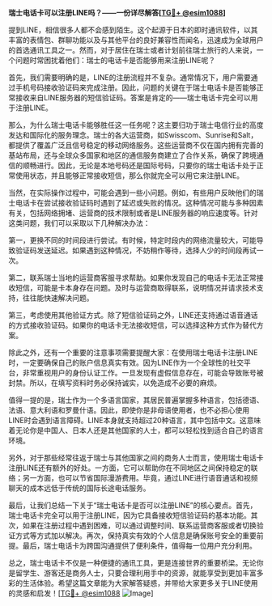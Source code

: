 **瑞士电话卡可以注册LINE吗？——一份详尽解答[[TG💪+ @esim1088](https://t.me/s/esim1088)]**

提到LINE，相信很多人都不会感到陌生。这个起源于日本的即时通讯软件，以其丰富的表情包、群聊功能以及与其他平台的良好兼容性而闻名，迅速成为全球用户的首选通讯工具之一。然而，对于居住在瑞士或者计划前往瑞士旅行的人来说，一个问题时常困扰着他们：瑞士的电话卡是否能够用来注册LINE呢？

首先，我们需要明确的是，LINE的注册流程并不复杂。通常情况下，用户需要通过手机号码接收验证码来完成注册。因此，问题的关键在于瑞士电话卡是否能够正常接收来自LINE服务器的短信验证码。答案是肯定的——瑞士电话卡完全可以用于注册LINE。

那么，为什么瑞士电话卡能够胜任这一任务呢？这主要归功于瑞士电信行业的高度发达和国际化的服务理念。瑞士的各大运营商，如Swisscom、Sunrise和Salt，都提供了覆盖广泛且信号稳定的移动网络服务。这些运营商不仅在国内拥有完善的基站布局，还与全球众多国家和地区的通信服务商建立了合作关系，确保了跨境通信的顺畅进行。因此，无论是本地号码还是国际号码，只要你的瑞士电话卡处于正常使用状态，并且能够正常接收短信，那么你就完全可以用它来注册LINE。

当然，在实际操作过程中，可能会遇到一些小问题。例如，有些用户反映他们的瑞士电话卡在尝试接收验证码时遇到了延迟或失败的情况。这种情况可能与多种因素有关，包括网络拥堵、运营商的技术限制或者是LINE服务器的响应速度等。针对这类问题，我们可以采取以下几种解决办法：

第一，更换不同的时间段进行尝试。有时候，特定时段内的网络流量较大，可能导致验证码发送延迟。如果遇到这种情况，不妨稍作等待，选择人少的时间段再试一次。

第二，联系瑞士当地的运营商客服寻求帮助。如果你发现自己的电话卡无法正常接收短信，可能是卡本身存在问题。及时与运营商取得联系，说明情况并请求技术支持，往往能快速解决问题。

第三，考虑使用其他验证方式。除了短信验证码之外，LINE还支持通过语音通话的方式接收验证码。如果你的电话卡无法接收短信，可以选择这种方式作为替代方案。

除此之外，还有一个重要的注意事项需要提醒大家：在使用瑞士电话卡注册LINE时，一定要确保自己的账户信息真实有效。因为LINE作为一个全球性的社交平台，非常重视用户的身份认证工作。一旦发现有虚假信息存在，可能会导致账号被封禁。所以，在填写资料时务必保持诚实，以免造成不必要的麻烦。

值得一提的是，瑞士作为一个多语言国家，其居民普遍掌握多种语言，包括德语、法语、意大利语和罗曼什语。因此，即使你是非母语使用者，也不必担心使用LINE时会遇到语言障碍。LINE本身就支持超过20种语言，其中包括中文。这意味着无论你是中国人、日本人还是其他国家的人士，都可以轻松找到适合自己的语言环境。

另外，对于那些经常往返于瑞士与其他国家之间的商务人士而言，使用瑞士电话卡注册LINE还有额外的好处。一方面，它可以帮助你在不同地区之间保持稳定的联络；另一方面，也可以节省国际漫游费用。毕竟，通过LINE进行语音通话和视频聊天的成本远低于传统的国际长途电话服务。

最后，让我们总结一下关于“瑞士电话卡是否可以注册LINE”的核心要点。首先，瑞士电话卡完全可以用于注册LINE，因为它具备接收短信验证码的基本功能。其次，如果在注册过程中遇到困难，可以通过调整时间、联系运营商客服或者切换验证方式等方式加以解决。再次，保持真实有效的个人信息是确保账号安全的重要前提。最后，瑞士电话卡为跨国沟通提供了便利条件，值得每一位用户充分利用。

总之，瑞士电话卡不仅是一种便捷的通讯工具，更是连接世界的重要桥梁。无论你是留学生、游客还是商务人士，只要合理利用手中的资源，就能享受到更加丰富多彩的生活体验。希望这篇文章能为大家解答疑惑，并带给大家更多关于LINE使用的灵感和启发！[[TG💪+ @esim1088](https://t.me/s/esim1088) ![Image](https://i.postimg.cc/4NQfJmqS/Snipaste-2025-05-13-00-14-12.png)]